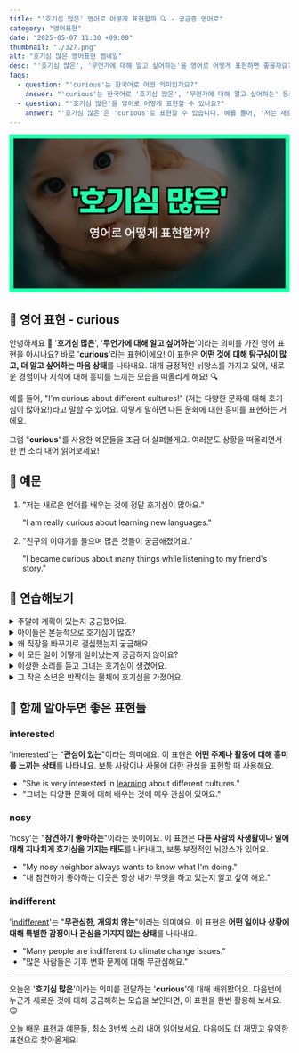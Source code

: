 ```yaml
---
title: "'호기심 많은' 영어로 어떻게 표현할까 🔍 - 궁금증 영어로"
category: "영어표현"
date: "2025-05-07 11:30 +09:00"
thumbnail: "./327.png"
alt: "호기심 많은 영어표현 썸네일"
desc: "'호기심 많은', '무언가에 대해 알고 싶어하는'을 영어로 어떻게 표현하면 좋을까요? '저는 새로운 언어를 배우는 것에 정말 호기심이 많아요.', '친구의 이야기를 들으며 많은 것들이 궁금해졌어요.' 등을 영어로 표현하는 법을 배워봅시다. 다양한 예문을 통해서 연습하고 본인의 표현으로 만들어 보세요."
faqs:
  - question: "'curious'는 한국어로 어떤 의미인가요?"
    answer: "'curious'는 한국어로 '호기심 많은', '무언가에 대해 알고 싶어하는' 등의 의미로 사용됩니다. 어떤 것에 대해 탐구심이 많고 더 알고 싶어하는 마음 상태를 나타내죠."
  - question: "'호기심 많은'을 영어로 어떻게 표현할 수 있나요?"
    answer: "'호기심 많은'은 'curious'로 표현할 수 있습니다. 예를 들어, '저는 새로운 언어를 배우는 것에 정말 호기심이 많아요.'는 'I am really curious about learning new languages.'로 말할 수 있어요."
---
```


![호기심 많은 영어표현 썸네일 이미지](./327.png)

## 🌟 영어 표현 - curious

안녕하세요 👋 '**호기심 많은**', '**무언가에 대해 알고 싶어하는**'이라는 의미를 가진 영어 표현을 아시나요? 바로 '**curious**'라는 표현이에요! 이 표현은 **어떤 것에 대해 탐구심이 많고, 더 알고 싶어하는 마음 상태**를 나타내요. 대개 긍정적인 뉘앙스를 가지고 있어, 새로운 경험이나 지식에 대해 흥미를 느끼는 모습을 떠올리게 해요! 🔍

예를 들어, "I'm curious about different cultures!" (저는 다양한 문화에 대해 호기심이 많아요!)라고 말할 수 있어요. 이렇게 말하면 다른 문화에 대한 흥미를 표현하는 거에요.

그럼 "**curious**"를 사용한 예문들을 조금 더 살펴볼게요. 여러분도 상황을 떠올리면서 한 번 소리 내어 읽어보세요!

## 📖 예문

1. "저는 새로운 언어를 배우는 것에 정말 호기심이 많아요."

   "I am really curious about learning new languages."

2. "친구의 이야기를 들으며 많은 것들이 궁금해졌어요."

   "I became curious about many things while listening to my friend's story."

## 💬 연습해보기

<details>
<summary>주말에 계획이 있는지 궁금했어요.</summary>
<span>I was curious if you had any plans for the weekend.</span>
</details>

<details>
<summary>아이들은 본능적으로 호기심이 많죠?</summary>
<span>Kids are naturally curious, aren't they?</span>
</details>

<details>
<summary>왜 직장을 바꾸기로 결심했는지 궁금해요.</summary>
<span>I'm curious why you <a href="/blog/in-english/062.decide-to/">decided to</a> change jobs.</span>
</details>

<details>
<summary>이 모든 일이 어떻게 일어났는지 궁금하지 않아요?</summary>
<span>Aren't you curious about how it all happened?</span>
</details>

<details>
<summary>이상한 소리를 듣고 그녀는 호기심이 생겼어요.</summary>
<span>She became curious after hearing the strange noise.</span>
</details>

<details>
<summary>그 작은 소년은 반짝이는 물체에 호기심을 가졌어요.</summary>
<span>The little boy was curious about the shiny object.</span>
</details>

## 🤝 함께 알아두면 좋은 표현들

### interested

'interested'는 "**관심이 있는**"이라는 의미예요. 이 표현은 **어떤 주제나 활동에 대해 흥미를 느끼는 상태**를 나타내요. 보통 사람이나 사물에 대한 관심을 표현할 때 사용해요.

- "She is very interested in [learning](/blog/in-english/245.learn/) about different cultures."
- "그녀는 다양한 문화에 대해 배우는 것에 매우 관심이 있어요."

### nosy

'nosy'는 "**참견하기 좋아하는**"이라는 뜻이에요. 이 표현은 **다른 사람의 사생활이나 일에 대해 지나치게 호기심을 가지는 태도**를 나타내고, 보통 부정적인 뉘앙스가 있어요.

- "My nosy neighbor always wants to know what I'm doing."
- "내 참견하기 좋아하는 이웃은 항상 내가 무엇을 하고 있는지 알고 싶어 해요."

### indifferent

'[indifferent](/blog/in-english/332.indifferent/)'는 "**무관심한, 개의치 않는**"이라는 의미예요. 이 표현은 **어떤 일이나 상황에 대해 특별한 감정이나 관심을 가지지 않는 상태**를 나타내요.

- "Many people are indifferent to climate change issues."
- "많은 사람들은 기후 변화 문제에 대해 무관심해요."

---

오늘은 '**호기심 많은**'이라는 의미를 전달하는 '**curious**'에 대해 배워봤어요. 다음번에 누군가 새로운 것에 대해 궁금해하는 모습을 보인다면, 이 표현을 한번 활용해 보세요. 😊

오늘 배운 표현과 예문들, 최소 3번씩 소리 내어 읽어보세요. 다음에도 더 재밌고 유익한 표현으로 찾아올게요!
